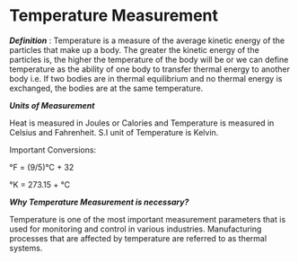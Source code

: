 # Temperature Measurement

___Definition___ :
Temperature is a measure of the average kinetic energy of the particles that make up a body. The greater the kinetic energy of the particles is, the higher the temperature of the body will be or we can define temperature as the ability of one body to transfer thermal energy to another body i.e. If two bodies are in thermal equilibrium and no thermal energy is exchanged, the bodies are at the same temperature.

___Units of Measurement___

Heat is measured in Joules or Calories and Temperature is measured in Celsius and Fahrenheit.
S.I unit of Temperature is Kelvin.

Important Conversions:

°F = (9/5)°C + 32

°K = 273.15 + °C

___Why Temperature Measurement is necessary?___

Temperature is one of the most important measurement parameters that is used for monitoring and control in various industries.  Manufacturing processes that are affected by temperature are referred to as thermal systems.
